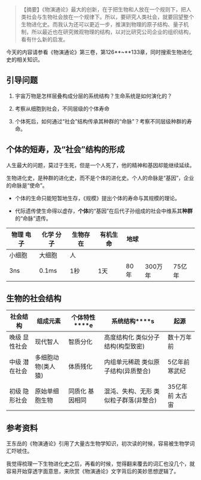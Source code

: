 > 【摘要】《物演通论》最大的创新，在于把生物和人放在一个规则下，把人类社会与生物社会放在一个规律下。所以，要研究人类社会，就要回望整个生物进化史。而我认为还可以更近一步，推演到物理的原子结构、量子机制，所以最近也在研究微观物理的结构，以对比研究公司企业的组织结构，看有什么新的启发。

今天的内容请参看《物演通论》第三卷，第126**~**133章，同时搜索生物进化史的相关知识。

## 引导问题

1. 宇宙万物是怎样层叠构成分层的系统结构？生命系统是如何演化的？

2. 考察从细胞到社会，不同层级的个体寿命

3. 个体死后，如何通过“社会”结构传承其种群的“命脉”？考察不同层级种群的寿命。

## 个体的短寿，及“社会”结构的形成

人生最大的问题，莫过于生死，但是一个人死了，他的精神和基因却能继续延续。

生物进化史，是种群的进化史，而不是个体的进化史。个人的命脉是“基因”，企业的命脉是“使命”。

- 个体的生命只能短暂地生存，《规模》提出个体的寿命与其规模的理论。

- 代际遗传使生命得以虚存，**个体**的“基因”在后代子孙组成的社会中维系其**种群**的“命脉”遗传。

| 物理     电子 | 化学     分子 | 生物存在 | 有机生命 | 地球 |         |        |
| ------------- | ------------- | -------- | -------- | ---- | ------- | ------ |
| 小细胞        | 大细胞        | 人       |          |      |         |        |
| 3ns           | 0.1ms         | 1秒      | 1天      | 80年 | 300万年 | 75亿年 |


## 生物的社会结构

| **社会结构**   | **组成元素**       | **个体特性****e**   | **系统结构****s**                       | **起源**         |
| -------------- | ------------------ | ------------------- | --------------------------------------- | ---------------- |
| 晚级  显性社会 | 现代智人           | 智质分化            | 高度结构化     类似分子结构(构型致密)   | 数十万年前       |
| 中级  潜在社会 | 多细胞动物(类人猿) | 体质残化            | 内组单元稀疏     类似原子结构(异质整合) | 5亿年前  寒武纪  |
| 初级  隐形社会 | 原始单细胞生物     | 同质化     基因相同 | 混沌、失构、无形  类似粒子群落(非整合)  | 35亿年前  太古宙 |

## 参考资料

王东岳的《物演通论》引用了大量古生物学知识，初次读的时候，容易被生物学词汇吓唬住。

我觉得梳理一下生物进化史之后，再看的时候，觉得翻来覆去的词汇也没几个，就容易开始穿透字面意思，来欣赏《物演通论》文字背后的美妙思想逻辑了。





